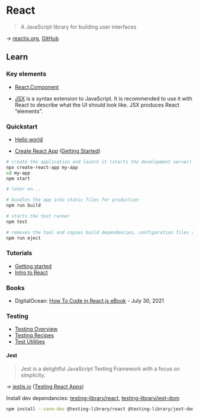 # React

> A JavaScript library for building user interfaces

→ [reactjs.org](https://reactjs.org/), [GitHub](https://github.com/facebook/react)

## Learn

### Key elements

- [React.Component](https://reactjs.org/docs/react-component.html)

- [JSX](https://reactjs.org/docs/introducing-jsx.html) is a syntax extension to JavaScript. It is recommended to use it with React to describe what the UI should look like. JSX produces React “elements”.

### Quickstart

- [Hello world](https://reactjs.org/docs/hello-world.html)

- [Create React App](https://create-react-app.dev/) ([Getting Started](https://create-react-app.dev/docs/getting-started))

```bash
# create the application and launch it (starts the development server)
npx create-react-app my-app
cd my-app
npm start

# later on...

# bundles the app into static files for production
npm run build

# starts the test runner
npm test

# removes the tool and copies build dependencies, configuration files and scripts into the app directory (no coming back)
npm run eject
```

### Tutorials

- [Getting started](https://reactjs.org/docs/getting-started.html)
- [Intro to React](https://reactjs.org/tutorial/tutorial.html)

### Books

- DigitalOcean: [How To Code in React.js eBook](https://www.digitalocean.com/community/books/how-to-code-in-react-js-ebook) - July 30, 2021

### Testing

- [Testing Overview](https://reactjs.org/docs/testing.html)
- [Testing Recipes](https://reactjs.org/docs/testing-recipes.html)
- [Test Utilities](https://reactjs.org/docs/test-utils.html)

#### Jest

> Jest is a delightful JavaScript Testing Framework with a focus on simplicity.

→ [jestjs.io](https://jestjs.io/en/) ([Testing React Apps](https://jestjs.io/docs/en/tutorial-react))

Install dev dependancies: [testing-library/react](https://github.com/testing-library/react-testing-library), [testing-library/jest-dom](https://github.com/testing-library/jest-dom/)

```bash
npm install --save-dev @testing-library/react @testing-library/jest-dom
```
